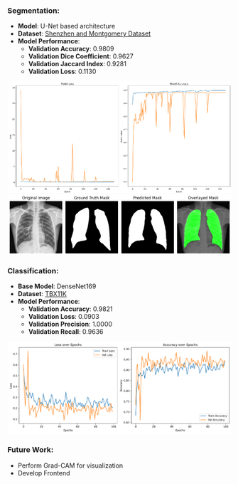 ### Segmentation:
- **Model**: U-Net based architecture
- **Dataset**: [Shenzhen and Montgomery Dataset](https://www.kaggle.com/code/devanshusingh007/lungs-segmentation-unet)
- **Model Performance**:
  - **Validation Accuracy**: 0.9809
  - **Validation Dice Coefficient**: 0.9627
  - **Validation Jaccard Index**: 0.9281
  - **Validation Loss**: 0.1130

![Segmentation Training Plot](images/U-Netperformance_1.png)
![Segmentation Model Performace](images/U-Net_result.png)


### Classification:
- **Base Model**: DenseNet169
- **Dataset**: [TBX11K](https://www.kaggle.com/datasets/vbookshelf/tbx11k-simplified)
- **Model Performance**:
  - **Validation Accuracy**: 0.9821
  - **Validation Loss**: 0.0903
  - **Validation Precision**: 1.0000
  - **Validation Recall**: 0.9636

![Classification Model Training Plot](images/training_plot.png)

### Future Work:
- Perform Grad-CAM for visualization
- Develop Frontend
